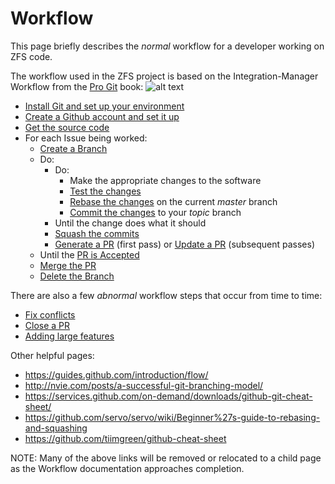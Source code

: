 # Workflow

This page briefly describes the *normal* workflow for a developer working on ZFS code.

The workflow used in the ZFS project is based on the Integration-Manager Workflow from the [Pro Git][pro-git] book:
![alt text](https://git-scm.com/book/en/v2/images/integration-manager.png "Workflow")

* [Install Git and set up your environment][W-install]
* [Create a Github account and set it up][W-github-account]
* [Get the source code][W-get-code]
* For each Issue being worked:
   * [Create a Branch][W-create-branch]
   * Do:
       * Do:
           * Make the appropriate changes to the software
           * [Test the changes][W-test]
           * [Rebase the changes][W-rebase] on the current *master* branch
           * [Commit the changes][W-commit] to your *topic* branch
       * Until the change does what it should
       * [Squash the commits][W-squash]
       * [Generate a PR][W-generate] (first pass) or [Update a PR][W-update] (subsequent passes)
   * Until the [PR is Accepted][W-accept]
   * [Merge the PR][W-merge]
   * [Delete the Branch][W-delete-branch]

There are also a few *abnormal* workflow steps that occur from time to time:

* [Fix conflicts][W-conflicts]
* [Close a PR][W-close-PR]
* [Adding large features][W-large]

Other helpful pages:

* https://guides.github.com/introduction/flow/
* http://nvie.com/posts/a-successful-git-branching-model/
* https://services.github.com/on-demand/downloads/github-git-cheat-sheet/
* https://github.com/servo/servo/wiki/Beginner%27s-guide-to-rebasing-and-squashing
* https://github.com/tiimgreen/github-cheat-sheet

NOTE:  Many of the above links will be removed or relocated to a child page as the Workflow documentation approaches completion.

[pro-git]: https://git-scm.com/book/en/v2
[W-install]: https://github.com/pashford/zfswiki/blob/master/wiki/W-Install-Git.md
[W-github-account]: https://github.com/pashford/zfswiki/blob/master/wiki/W-Create-Github-Account.md
[W-get-code]: https://github.com/pashford/zfswiki/blob/master/wiki/W-Get-Source.md
[W-create-branch]: https://github.com/pashford/zfswiki/blob/master/wiki/W-Create-Branch.md
[W-test]: https://github.com/pashford/zfswiki/blob/master/wiki/W-Test.md
[W-rebase]: https://github.com/pashford/zfswiki/blob/master/wiki/W-Rebase.md
[W-commit]: https://github.com/pashford/zfswiki/blob/master/wiki/W-Commit.md
[W-squash]: https://github.com/pashford/zfswiki/blob/master/wiki/W-Squash.md
[W-generate]: https://github.com/pashford/zfswiki/blob/master/wiki/W-Generate.md
[W-update]: https://github.com/pashford/zfswiki/blob/master/wiki/W-Update.md
[W-accept]: https://github.com/pashford/zfswiki/blob/master/wiki/W-Accept.md
[W-merge]: https://github.com/pashford/zfswiki/blob/master/wiki/W-Merge.md
[W-conflicts]: https://github.com/pashford/zfswiki/blob/master/wiki/W-Conflicts.md
[W-close-PR]: https://github.com/pashford/zfswiki/blob/master/wiki/W-Close-PR.md
[W-large]: https://github.com/pashford/zfswiki/blob/master/wiki/W-Large-Features.md
[W-delete-branch]: https://github.com/pashford/zfswiki/blob/master/wiki/W-Delete-Branch.md
